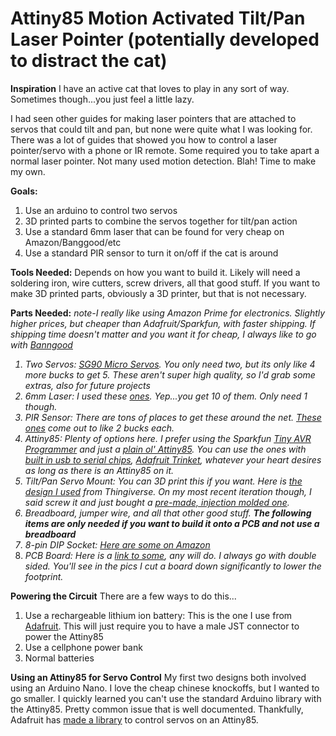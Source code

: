 # Attiny85 Motion Activated Tilt/Pan Laser Pointer (potentially developed to distract the cat)

<b>Inspiration</b>
I have an active cat that loves to play in any sort of way. Sometimes though...you just feel a little lazy.

I had seen other guides for making laser pointers that are attached to servos that could tilt and pan, but none were quite what I was looking for. There was a lot of guides that showed you how to control a laser pointer/servo with a phone or IR remote. Some required you to take apart a normal laser pointer. Not many used motion detection. Blah! Time to make my own.

<b>Goals:</b>
1. Use an arduino to control two servos
2. 3D printed parts to combine the servos together for tilt/pan action
3. Use a standard 6mm laser that can be found for very cheap on Amazon/Banggood/etc
4. Use a standard PIR sensor to turn it on/off if the cat is around

<b>Tools Needed:</b>
Depends on how you want to build it. Likely will need a soldering iron, wire cutters, screw drivers, all that good stuff. If you want to make 3D printed parts, obviously a 3D printer, but that is not necessary.

<b>Parts Needed:</b>
<i>note-I really like using Amazon Prime for electronics. Slightly higher prices, but cheaper than Adafruit/Sparkfun, with faster shipping. If shipping time doesn't matter and you want it for cheap, I always like to go with <a href="http://www.banggood.com">Banngood</a>

1. Two Servos: <a href="https://www.amazon.com/TowerPro-SG90-Micro-Servo-2pk/dp/B01608II3Q/ref=sr_1_2?s=toys-and-games&ie=UTF8&qid=1492046990&sr=1-2&keywords=servo">SG90 Micro Servos</a>. You only need two, but its only like 4 more bucks to get 5. These aren't super high quality, so I'd grab some extras, also for future projects
2. 6mm Laser: I used these <a href="https://www.amazon.com/Greatwell-650nm-Laser-Module-Copper/dp/B01J7WFIOY/ref=sr_1_1?s=toys-and-games&ie=UTF8&qid=1492047083&sr=1-1&keywords=6mm+laser">ones</a>. Yep...you get 10 of them. Only need 1 though.
3. PIR Sensor: There are tons of places to get these around the net. <a href="https://www.amazon.com/EMY-HC-SR501-Pyroelectric-Infrared-Detector/dp/B00FDPO9B8/ref=sr_1_1?rps=1&ie=UTF8&qid=1492047279&sr=8-1&keywords=pir+sensor&refinements=p_85%3A2470955011">These ones</a> come out to like 2 bucks each.
4. Attiny85: Plenty of options here. I prefer using the Sparkfun <a href="https://www.sparkfun.com/products/11801">Tiny AVR Programmer</a> and just a <a href="https://www.amazon.com/ATMEL-ATTINY85-20PU-8-BIT-20MHz-MCU/dp/B00PT4XU04/ref=sr_1_3?rps=1&ie=UTF8&qid=1492047811&sr=8-3&keywords=attiny85&refinements=p_85%3A2470955011">plain ol' Attiny85</a>. You can use the ones with <a href="https://www.amazon.com/UEB-Digispark-Kickstarter-Attiny85-Development/dp/B01N59NDG0/ref=sr_1_1?rps=1&ie=UTF8&qid=1492048010&sr=8-1&keywords=attiny85&refinements=p_85%3A2470955011">built in usb to serial chips</a>, <a href="https://www.adafruit.com/product/1501">Adafruit Trinket</a>, whatever your heart desires as long as there is an Attiny85 on it.
5. Tilt/Pan Servo Mount: You can 3D print this if you want. Here is <a href="http://www.thingiverse.com/thing:708819">the design I used</a> from Thingiverse. On my most recent iteration though, I said screw it and just bought a <a href="https://www.amazon.com/Camera-Platform-Anti-Vibration-Mount-servo/dp/B00FHRVI5C/ref=pd_cp_147_4?_encoding=UTF8&pd_rd_i=B00FHRVI5C&pd_rd_r=33T20EFP0FE4W4HJW9MJ&pd_rd_w=rnJKE&pd_rd_wg=3U1Pi&psc=1&refRID=33T20EFP0FE4W4HJW9MJ">pre-made, injection molded one</a>.
6. Breadboard, jumper wire, and all that other good stuff.
<b><i>The following items are only needed if you want to build it onto a PCB and not use a breadboard</i></b>
7. 8-pin DIP Socket: <a href="https://www.sparkfun.com/products/11801">Here are some on Amazon</a>
8. PCB Board: Here is a <a href="https://www.amazon.com/Paxcoo-Double-Sided-Board-Prototype/dp/B01M7R5YIB/ref=sr_1_2?ie=UTF8&qid=1492048133&sr=8-2-spons&keywords=pcb&psc=1">link to some</a>, any will do. I always go with double sided. You'll see in the pics I cut a board down significantly to lower the footprint.</i></b>

<b>Powering the Circuit</b>
There are a few ways to do this...
1. Use a rechargeable lithium ion battery: This is the one I use from <a href="https://www.adafruit.com/product/1578">Adafruit</a>. This will just require you to have a male JST connector to power the Attiny85
2. Use a cellphone power bank
3. Normal batteries





<b>Using an Attiny85 for Servo Control</b>
My first two designs both involved using an Arduino Nano. I love the cheap chinese knockoffs, but I wanted to go smaller.
I quickly learned you can't use the standard Arduino library with the Attiny85. Pretty common issue that is well documented. Thankfully, Adafruit has <a href="https://learn.adafruit.com/trinket-gemma-servo-control/code">made a library</a> to control servos on an Attiny85.

